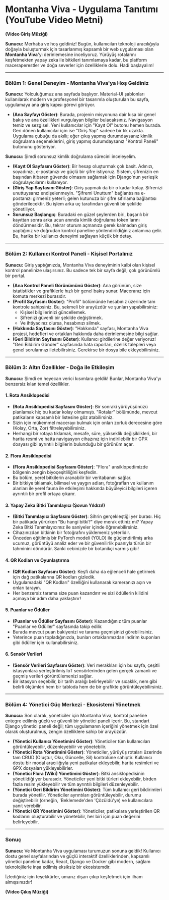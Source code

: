 # Montanha Viva - Uygulama Tanıtımı (YouTube Video Metni)

**(Video Giriş Müziği)**

**Sunucu:** Merhaba ve hoş geldiniz! Bugün, kullanıcıları teknoloji aracılığıyla doğayla buluşturmak için tasarlanmış kapsamlı bir web uygulaması olan **Montanha Viva**'yı derinlemesine inceliyoruz. Yürüyüş rotalarını keşfetmekten yapay zeka ile bitkileri tanımlamaya kadar, bu platform maceraperestler ve doğa severler için özelliklerle dolu. Hadi başlayalım!

---

### Bölüm 1: Genel Deneyim - Montanha Viva'ya Hoş Geldiniz

**Sunucu:** Yolculuğumuz ana sayfada başlıyor. Material-UI şablonları kullanılarak modern ve profesyonel bir tasarımla oluşturulan bu sayfa, uygulamaya ana giriş kapısı görevi görüyor.

*   **(Ana Sayfayı Göster)**: Burada, projenin misyonuna dair kısa bir genel bakış ve ana özellikleri vurgulayan bilgiler bulacaksınız. Navigasyon temiz ve sezgisel. Yeni kullanıcılar için "Kayıt Ol" butonu hemen burada. Geri dönen kullanıcılar için ise "Giriş Yap" sadece bir tık uzakta. Uygulama çubuğu da akıllı; eğer çıkış yapmış durumdaysanız kimlik doğrulama seçeneklerini, giriş yapmış durumdaysanız "Kontrol Paneli" butonunu gösteriyor.

**Sunucu:** Şimdi sorunsuz kimlik doğrulama sürecini inceleyelim.

*   **(Kayıt Ol Sayfasını Göster)**: Bir hesap oluşturmak çok basit. Adınızı, soyadınızı, e-postanızı ve güçlü bir şifre istiyoruz. Sistem, şifrenizin en başından itibaren güvende olmasını sağlamak için Django'nun yerleşik doğrulayıcılarını kullanıyor.
*   **(Giriş Yap Sayfasını Göster)**: Giriş yapmak da bir o kadar kolay. Şifrenizi unuttuysanız endişelenmeyin. "Şifremi Unuttum" bağlantısına e-postanızı girmeniz yeterli; gelen kutunuza bir şifre sıfırlama bağlantısı gönderilecektir. Bu işlem arka uç tarafından güvenli bir şekilde yönetiliyor.
*   **Sorunsuz Başlangıç**: Buradaki en güzel şeylerden biri, başarılı bir kayıttan sonra arka ucun anında kimlik doğrulama token'larını döndürmesidir. Bu, tekrar oturum açmanıza gerek kalmadan giriş yaptığınız ve doğrudan kontrol paneline yönlendirildiğiniz anlamına gelir. Bu, harika bir kullanıcı deneyimi sağlayan küçük bir detay.

---

### Bölüm 2: Kullanıcı Kontrol Paneli - Kişisel Portalınız

**Sunucu:** Giriş yaptığınızda, Montanha Viva deneyiminin kalbi olan kişisel kontrol panelinize ulaşırsınız. Bu sadece tek bir sayfa değil; çok görünümlü bir portal.

*   **(Ana Kontrol Paneli Görünümünü Göster)**: Ana görünüm, size istatistikler ve grafiklerle hızlı bir genel bakış sunar. Maceranız için komuta merkezi burasıdır.
*   **(Profil Sayfasını Göster)**: "Profil" bölümünde hesabınız üzerinde tam kontrole sahipsiniz. Bu, sekmeli bir arayüzdür ve şunları yapabilirsiniz:
    *   Kişisel bilgilerinizi güncellemek.
    *   Şifrenizi güvenli bir şekilde değiştirmek.
    *   Ve ihtiyacınız olursa, hesabınızı silmek.
*   **(Hakkında Sayfasını Göster)**: "Hakkında" sayfası, Montanha Viva projesi, hedefleri ve ortakları hakkında daha derinlemesine bilgi sağlar.
*   **(Geri Bildirim Sayfasını Göster)**: Kullanıcı girdilerine değer veriyoruz! "Geri Bildirim Gönder" sayfasında hata raporları, özellik talepleri veya genel sorularınızı iletebilirsiniz. Gerekirse bir dosya bile ekleyebilirsiniz.

---

### Bölüm 3: Altın Özellikler - Doğa ile Etkileşim

**Sunucu:** Şimdi en heyecan verici kısımlara geldik! Bunlar, Montanha Viva'yı benzersiz kılan temel özellikler.

#### 1. Rota Ansiklopedisi

*   **(Rota Ansiklopedisi Sayfasını Göster)**: Bir sonraki yürüyüşünüzü planlamak hiç bu kadar kolay olmamıştı. "Rotalar" bölümünde, mevcut patikaların kapsamlı bir listesine göz atabilirsiniz.
*   Sizin için mükemmel macerayı bulmak için onları zorluk derecesine göre (Kolay, Orta, Zor) filtreleyebilirsiniz.
*   Herhangi bir rotaya tıklamak, mesafe, süre, yükseklik değişiklikleri, bir harita resmi ve hatta navigasyon cihazınız için indirilebilir bir GPX dosyası gibi ayrıntılı bilgilerin bulunduğu bir görünüm açar.

#### 2. Flora Ansiklopedisi

*   **(Flora Ansiklopedisi Sayfasını Göster)**: "Flora" ansiklopedimizde bölgenin zengin biyoçeşitliliğini keşfedin.
*   Bu bölüm, yerel bitkilerin aranabilir bir veritabanını sağlar.
*   Bir bitkiye tıklamak, bilimsel ve yaygın adları, fotoğrafları ve kullanım alanları ile yerel fauna ile etkileşimi hakkında büyüleyici bilgileri içeren ayrıntılı bir profil ortaya çıkarır.

#### 3. Yapay Zeka Bitki Tanımlayıcı (Şovun Yıldızı!)

*   **(Bitki Tanımlayıcı Sayfasını Göster)**: Sihrin gerçekleştiği yer burası. Hiç bir patikada yürürken "Bu hangi bitki?" diye merak ettiniz mi? Yapay Zeka Bitki Tanımlayıcımız ile saniyeler içinde öğrenebilirsiniz.
*   Cihazınızdan bitkinin bir fotoğrafını yüklemeniz yeterlidir.
*   Önceden eğitilmiş bir PyTorch modeli (YOLO) ile güçlendirilmiş arka ucumuz, görüntüyü analiz eder ve bir güvenilirlik puanıyla türün bir tahminini döndürür. Sanki cebinizde bir botanikçi varmış gibi!

#### 4. QR Kodları ve Oyunlaştırma

*   **(QR Kodları Sayfasını Göster)**: Keşfi daha da eğlenceli hale getirmek için dağ patikalarına QR kodları gizledik.
*   Uygulamadaki "QR Kodları" özelliğini kullanarak kameranızı açın ve onları tarayın.
*   Her benzersiz tarama size puan kazandırır ve sizi ödüllerin kilidini açmaya bir adım daha yaklaştırır!

#### 5. Puanlar ve Ödüller

*   **(Puanlar ve Ödüller Sayfasını Göster)**: Kazandığınız tüm puanlar "Puanlar ve Ödüller" sayfasında takip edilir.
*   Burada mevcut puan bakiyenizi ve tarama geçmişinizi görebilirsiniz.
*   Yeterince puan topladığınızda, bunları ortaklarımızdan indirim kuponları gibi ödüller için kullanabilirsiniz.

#### 6. Sensör Verileri

*   **(Sensör Verileri Sayfasını Göster)**: Veri meraklıları için bu sayfa, çeşitli istasyonlara yerleştirilmiş IoT sensörlerinden gelen gerçek zamanlı ve geçmiş verileri görüntülemenizi sağlar.
*   Bir istasyon seçebilir, bir tarih aralığı belirleyebilir ve sıcaklık, nem gibi belirli ölçümleri hem bir tabloda hem de bir grafikte görüntüleyebilirsiniz.

---

### Bölüm 4: Yönetici Güç Merkezi - Ekosistemi Yönetmek

**Sunucu:** Son olarak, yöneticiler için Montanha Viva, kontrol paneline entegre edilmiş güçlü ve güvenli bir yönetici paneli içerir. Bu, standart Django yönetici paneli değil; tüm uygulamanın içeriğini yönetmek için özel olarak oluşturulmuş, zengin özelliklere sahip bir arayüzdür.

*   **(Yönetici Kullanıcı Yönetimini Göster)**: Yöneticiler tüm kullanıcıları görüntüleyebilir, düzenleyebilir ve yönetebilir.
*   **(Yönetici Rota Yönetimini Göster)**: Yöneticiler, yürüyüş rotaları üzerinde tam CRUD (Oluştur, Oku, Güncelle, Sil) kontrolüne sahiptir. Kullanıcı dostu bir modal aracılığıyla yeni patikalar ekleyebilir, harita resimleri ve GPX dosyaları yükleyebilirler.
*   **(Yönetici Flora (Wiki) Yönetimini Göster)**: Bitki ansiklopedisinin yönetildiği yer burasıdır. Yöneticiler yeni bitki türleri ekleyebilir, birden fazla resim yükleyebilir ve tüm ayrıntılı bilgileri düzenleyebilir.
*   **(Yönetici Geri Bildirim Yönetimini Göster)**: Tüm kullanıcı geri bildirimleri burada yönetilir. Yöneticiler ayrıntıları görüntüleyebilir, durumu değiştirebilir (örneğin, 'Beklemede'den 'Çözüldü'ye) ve kullanıcılara yanıt verebilir.
*   **(Yönetici QR Yönetimini Göster)**: Yöneticiler, patikalara yerleştirilen QR kodlarını oluşturabilir ve yönetebilir, her biri için puan değerini belirleyebilir.

---

### Sonuç

**Sunucu:** Ve Montanha Viva uygulaması turumuzun sonuna geldik! Kullanıcı dostu genel sayfalarından ve güçlü interaktif özelliklerinden, kapsamlı yönetici paneline kadar, React, Django ve Docker gibi modern, sağlam teknolojilerle inşa edilmiş eksiksiz bir ekosistemdir.

İzlediğiniz için teşekkürler, umarız dışarı çıkıp keşfetmek için ilham almışsınızdır!

**(Video Çıkış Müziği)**
